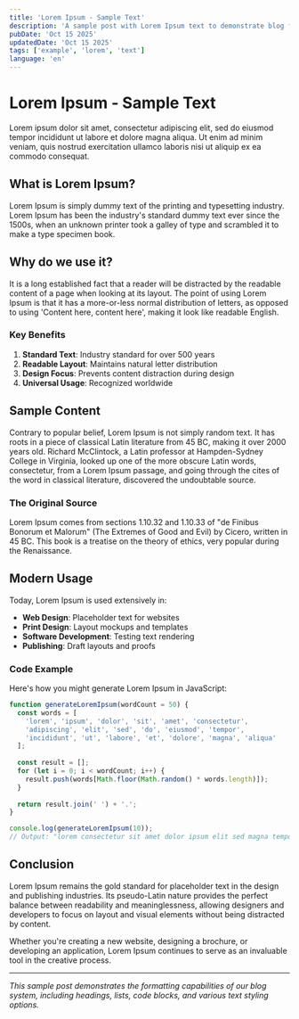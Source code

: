 ```yaml
---
title: 'Lorem Ipsum - Sample Text'
description: 'A sample post with Lorem Ipsum text to demonstrate blog formatting and layout.'
pubDate: 'Oct 15 2025'
updatedDate: 'Oct 15 2025'
tags: ['example', 'lorem', 'text']
language: 'en'
---
```


# Lorem Ipsum - Sample Text

Lorem ipsum dolor sit amet, consectetur adipiscing elit, sed do eiusmod tempor incididunt ut labore et dolore magna aliqua. Ut enim ad minim veniam, quis nostrud exercitation ullamco laboris nisi ut aliquip ex ea commodo consequat.

## What is Lorem Ipsum?

Lorem Ipsum is simply dummy text of the printing and typesetting industry. Lorem Ipsum has been the industry's standard dummy text ever since the 1500s, when an unknown printer took a galley of type and scrambled it to make a type specimen book.

## Why do we use it?

It is a long established fact that a reader will be distracted by the readable content of a page when looking at its layout. The point of using Lorem Ipsum is that it has a more-or-less normal distribution of letters, as opposed to using 'Content here, content here', making it look like readable English.

### Key Benefits

1. **Standard Text**: Industry standard for over 500 years
2. **Readable Layout**: Maintains natural letter distribution
3. **Design Focus**: Prevents content distraction during design
4. **Universal Usage**: Recognized worldwide

## Sample Content

Contrary to popular belief, Lorem Ipsum is not simply random text. It has roots in a piece of classical Latin literature from 45 BC, making it over 2000 years old. Richard McClintock, a Latin professor at Hampden-Sydney College in Virginia, looked up one of the more obscure Latin words, consectetur, from a Lorem Ipsum passage, and going through the cites of the word in classical literature, discovered the undoubtable source.

### The Original Source

Lorem Ipsum comes from sections 1.10.32 and 1.10.33 of "de Finibus Bonorum et Malorum" (The Extremes of Good and Evil) by Cicero, written in 45 BC. This book is a treatise on the theory of ethics, very popular during the Renaissance.

## Modern Usage

Today, Lorem Ipsum is used extensively in:

- **Web Design**: Placeholder text for websites
- **Print Design**: Layout mockups and templates
- **Software Development**: Testing text rendering
- **Publishing**: Draft layouts and proofs

### Code Example

Here's how you might generate Lorem Ipsum in JavaScript:

```javascript
function generateLoremIpsum(wordCount = 50) {
  const words = [
    'lorem', 'ipsum', 'dolor', 'sit', 'amet', 'consectetur',
    'adipiscing', 'elit', 'sed', 'do', 'eiusmod', 'tempor',
    'incididunt', 'ut', 'labore', 'et', 'dolore', 'magna', 'aliqua'
  ];
  
  const result = [];
  for (let i = 0; i < wordCount; i++) {
    result.push(words[Math.floor(Math.random() * words.length)]);
  }
  
  return result.join(' ') + '.';
}

console.log(generateLoremIpsum(10));
// Output: "lorem consectetur sit amet dolor ipsum elit sed magna tempor."
```

## Conclusion

Lorem Ipsum remains the gold standard for placeholder text in the design and publishing industries. Its pseudo-Latin nature provides the perfect balance between readability and meaninglessness, allowing designers and developers to focus on layout and visual elements without being distracted by content.

Whether you're creating a new website, designing a brochure, or developing an application, Lorem Ipsum continues to serve as an invaluable tool in the creative process.

---

*This sample post demonstrates the formatting capabilities of our blog system, including headings, lists, code blocks, and various text styling options.*